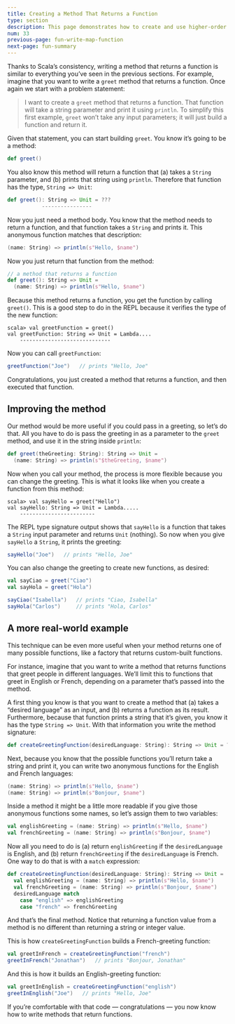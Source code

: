 ```yaml
---
title: Creating a Method That Returns a Function
type: section
description: This page demonstrates how to create and use higher-order functions in Scala.
num: 33
previous-page: fun-write-map-function
next-page: fun-summary
---
```



Thanks to Scala’s consistency, writing a method that returns a function is similar to everything you’ve seen in the previous sections.
For example, imagine that you want to write a `greet` method that returns a function.
Once again we start with a problem statement:

> I want to create a `greet` method that returns a function.
> That function will take a string parameter and print it using `println`.
> To simplify this first example, `greet` won’t take any input parameters; it will just build a function and return it.

Given that statement, you can start building `greet`.
You know it’s going to be a method:

```scala
def greet()
```

You also know this method will return a function that (a) takes a `String` parameter, and (b) prints that string using `println`.
Therefore that function has the type, `String => Unit`:

```scala
def greet(): String => Unit = ???
           ----------------
```

Now you just need a method body.
You know that the method needs to return a function, and that function takes a `String` and prints it.
This anonymous function matches that description:

```scala
(name: String) => println(s"Hello, $name")
```

Now you just return that function from the method:

```scala
// a method that returns a function
def greet(): String => Unit = 
  (name: String) => println(s"Hello, $name")
```

Because this method returns a function, you get the function by calling `greet()`.
This is a good step to do in the REPL because it verifies the type of the new function:

````
scala> val greetFunction = greet()
val greetFunction: String => Unit = Lambda....
    -----------------------------
````

Now you can call `greetFunction`:

```scala
greetFunction("Joe")   // prints "Hello, Joe"
```

Congratulations, you just created a method that returns a function, and then executed that function.



## Improving the method

Our method would be more useful if you could pass in a greeting, so let’s do that.
All you have to do is pass the greeting in as a parameter to the `greet` method, and use it in the string inside `println`:

```scala
def greet(theGreeting: String): String => Unit = 
  (name: String) => println(s"$theGreeting, $name")
```

Now when you call your method, the process is more flexible because you can change the greeting.
This is what it looks like when you create a function from this method:

````
scala> val sayHello = greet("Hello")
val sayHello: String => Unit = Lambda.....
    ------------------------
````

The REPL type signature output shows that `sayHello` is a function that takes a `String` input parameter and returns `Unit` (nothing).
So now when you give `sayHello` a `String`, it prints the greeting:

```scala
sayHello("Joe")   // prints "Hello, Joe"
```

You can also change the greeting to create new functions, as desired:

```scala
val sayCiao = greet("Ciao")
val sayHola = greet("Hola")

sayCiao("Isabella")   // prints "Ciao, Isabella"
sayHola("Carlos")     // prints "Hola, Carlos"
```



## A more real-world example

This technique can be even more useful when your method returns one of many possible functions, like a factory that returns custom-built functions.

For instance, imagine that you want to write a method that returns functions that greet people in different languages.
We’ll limit this to functions that greet in English or French, depending on a parameter that’s passed into the method.

A first thing you know is that you want to create a method that (a) takes a “desired language” as an input, and (b) returns a function as its result.
Furthermore, because that function prints a string that it’s given, you know it has the type `String => Unit`.
With that information you write the method signature:

```scala
def createGreetingFunction(desiredLanguage: String): String => Unit = ???
```

Next, because you know that the possible functions you’ll return take a string and print it, you can write two anonymous functions for the English and French languages:

```scala
(name: String) => println(s"Hello, $name")
(name: String) => println(s"Bonjour, $name")
```

Inside a method it might be a little more readable if you give those anonymous functions some names, so let’s assign them to two variables:

```scala
val englishGreeting = (name: String) => println(s"Hello, $name")
val frenchGreeting = (name: String) => println(s"Bonjour, $name")
```

Now all you need to do is (a) return `englishGreeting` if the `desiredLanguage` is English, and (b) return `frenchGreeting` if the `desiredLanguage` is French.
One way to do that is with a `match` expression:

```scala
def createGreetingFunction(desiredLanguage: String): String => Unit =
  val englishGreeting = (name: String) => println(s"Hello, $name")
  val frenchGreeting = (name: String) => println(s"Bonjour, $name")
  desiredLanguage match
    case "english" => englishGreeting
    case "french" => frenchGreeting
```

And that’s the final method.
Notice that returning a function value from a method is no different than returning a string or integer value.

This is how `createGreetingFunction` builds a French-greeting function:

```scala
val greetInFrench = createGreetingFunction("french")
greetInFrench("Jonathan")   // prints "Bonjour, Jonathan"
```

And this is how it builds an English-greeting function:

```scala
val greetInEnglish = createGreetingFunction("english")
greetInEnglish("Joe")   // prints "Hello, Joe"
```

If you’re comfortable with that code — congratulations — you now know how to write methods that return functions.



